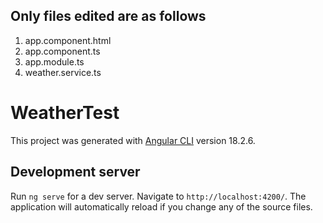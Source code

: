 ## Only files edited are as follows
1. app.component.html
2. app.component.ts
3. app.module.ts
4. weather.service.ts


# WeatherTest

This project was generated with [Angular CLI](https://github.com/angular/angular-cli) version 18.2.6.

## Development server

Run `ng serve` for a dev server. Navigate to `http://localhost:4200/`. The application will automatically reload if you change any of the source files.
